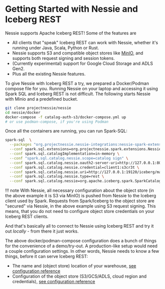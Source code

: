# Getting Started with Nessie and Iceberg REST

Nessie supports Apache Iceberg REST! Some of the features are

* All clients that "speak" Iceberg REST can work with Nessie, whether it's running under Java, Scala, Python or Rust.
* Nessie supports S3 and compatible object stores like [MinIO](https://min.io/), and supports both request signing and
  session tokens.
* (Currently experimental) support for Google Cloud Storage and ADLS Gen2.
* Plus all the existing Nessie features.

To give Nessie with Iceberg REST a try, we prepared a Docker/Podman compose file for you.
Running Nessie on your laptop and accessing it using Spark SQL and Iceberg REST is not difficult.
The following starts Nessie with Minio and a predefined bucket.

```bash
git clone projectnessie/nessie
cd nessie/docker
docker-compose -f catalog-auth-s3/docker-compose.yml up
# or use podman-compose, if you're using Podman
```

Once all the containers are running, you can run Spark-SQL:

```bash
spark-sql  \
  --packages "org.projectnessie.nessie-integrations:nessie-spark-extensions-3.5_2.12:{{ versions.nessie }},org.apache.iceberg:iceberg-spark-runtime-3.5_2.12:{{ versions.iceberg }},org.apache.iceberg:iceberg-aws-bundle:{{ versions.iceberg }}" \
  --conf spark.sql.extensions=org.projectnessie.spark.extensions.NessieSparkSessionExtensions,org.apache.iceberg.spark.extensions.IcebergSparkSessionExtensions \
  --conf spark.sql.catalogImplementation=in-memory \
  --conf "spark.sql.catalog.nessie.scope=catalog sign" \
  --conf spark.sql.catalog.nessie.oauth2-server-uri=http://127.0.0.1:8080/realms/iceberg/protocol/openid-connect/token \
  --conf spark.sql.catalog.nessie.credential=client1:s3cr3t \
  --conf spark.sql.catalog.nessie.uri=http://127.0.0.1:19120/iceberg/main/ \
  --conf spark.sql.catalog.nessie.type=rest \
  --conf spark.sql.catalog.nessie=org.apache.iceberg.spark.SparkCatalog
```

!!! note
    With Nessie, all necessary configuration about the object store (in the above example it is S3 via MinIO) is
    pushed from Nessie to the Iceberg client used by Spark. Requests from Spark/Iceberg to the object store are
    "secured" via Nessie, in the above example using S3 request signing. This means, that you do not need to
    configure object store credentials on your Iceberg REST clients.

And that's basically all to connect to Nessie using Iceberg REST and try it out _locally_ - from there it just works.

The above docker/podman-compose configuration does a bunch of things for the convenience of a demo/try-out.
A production-like setup would need a couple configuration settings. In other words, Nessie needs to know a few things,
before it can serve Iceberg REST:

* The name and (object store) location of your warehouse, [see configuration reference](../../nessie-latest/configuration/#catalog-and-iceberg-rest-settings)
* Configuration of the object store (S3/GCS/ADLS, cloud region and credentials), [see configuration reference](../../nessie-latest/configuration/#s3-settings)

